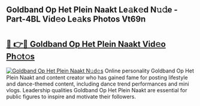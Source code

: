 ## Goldband Op Het Plein Naakt Le𝚊k𝚎d N𝚞𝚍e - Part-4BL Vid𝚎o Le𝚊ks Photos Vt69n

# <h2><a href="http://fb18hq.evod.top/?m=Goldband+Op+Het+Plein+Naakt">🔗 👉🔴 Goldband Op Het Plein Naakt Vid𝚎o Ph𝚘t𝚘s</a></h2>

[![Goldband Op Het Plein Naakt N𝚞d𝚎s](https://i.imgur.com/8V9OHl7.gif)](http://fb18hq.evod.top/?m=Goldband+Op+Het+Plein+Naakt)
Online personality Goldband Op Het Plein Naakt and content creator who has gained fame for posting lifestyle and dance-themed content, including dance trend performances and mini vlogs. Leadership qualities Goldband Op Het Plein Naakt are essential for public figures to inspire and motivate their followers. 
